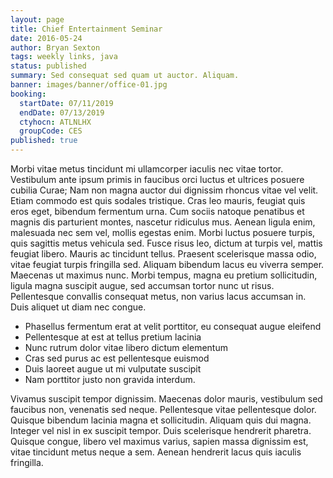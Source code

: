 ```yaml
---
layout: page
title: Chief Entertainment Seminar
date: 2016-05-24
author: Bryan Sexton
tags: weekly links, java
status: published
summary: Sed consequat sed quam ut auctor. Aliquam.
banner: images/banner/office-01.jpg
booking:
  startDate: 07/11/2019
  endDate: 07/13/2019
  ctyhocn: ATLNLHX
  groupCode: CES
published: true
---
```

Morbi vitae metus tincidunt mi ullamcorper iaculis nec vitae tortor. Vestibulum ante ipsum primis in faucibus orci luctus et ultrices posuere cubilia Curae; Nam non magna auctor dui dignissim rhoncus vitae vel velit. Etiam commodo est quis sodales tristique. Cras leo mauris, feugiat quis eros eget, bibendum fermentum urna. Cum sociis natoque penatibus et magnis dis parturient montes, nascetur ridiculus mus. Aenean ligula enim, malesuada nec sem vel, mollis egestas enim.
Morbi luctus posuere turpis, quis sagittis metus vehicula sed. Fusce risus leo, dictum at turpis vel, mattis feugiat libero. Mauris ac tincidunt tellus. Praesent scelerisque massa odio, vitae feugiat turpis fringilla sed. Aliquam bibendum lacus eu viverra semper. Maecenas ut maximus nunc. Morbi tempus, magna eu pretium sollicitudin, ligula magna suscipit augue, sed accumsan tortor nunc ut risus. Pellentesque convallis consequat metus, non varius lacus accumsan in. Duis aliquet ut diam nec congue.

* Phasellus fermentum erat at velit porttitor, eu consequat augue eleifend
* Pellentesque at est at tellus pretium lacinia
* Nunc rutrum dolor vitae libero dictum elementum
* Cras sed purus ac est pellentesque euismod
* Duis laoreet augue ut mi vulputate suscipit
* Nam porttitor justo non gravida interdum.

Vivamus suscipit tempor dignissim. Maecenas dolor mauris, vestibulum sed faucibus non, venenatis sed neque. Pellentesque vitae pellentesque dolor. Quisque bibendum lacinia magna et sollicitudin. Aliquam quis dui magna. Integer vel nisl in ex suscipit tempor. Duis scelerisque hendrerit pharetra. Quisque congue, libero vel maximus varius, sapien massa dignissim est, vitae tincidunt metus neque a sem. Aenean hendrerit lacus quis iaculis fringilla.
